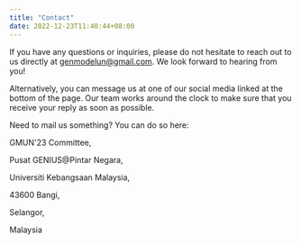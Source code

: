 ```yaml
---
title: "Contact"
date: 2022-12-23T11:40:44+08:00
---
```


If you have any questions or inquiries, please do not hesitate to reach out to us directly at genmodelun@gmail.com. We look forward to hearing from you!


Alternatively, you can message us at one of our social media linked at the bottom of the page. Our team works around the clock to make sure that you receive your reply as soon as possible.


Need to mail us something? You can do so here:

<div class=address>

GMUN'23 Committee,

Pusat GENIUS@Pintar Negara,

Universiti Kebangsaan Malaysia,

43600 Bangi,

Selangor,

Malaysia

</div>
